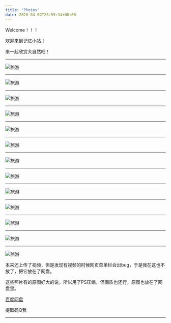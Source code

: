```yaml
---
title: "Photos"
date: 2020-04-02T23:55:34+08:00
---
```

Welcome！！！

欢迎来到记忆小站！

来一起欣赏大自然吧！

---

![旅游](/images/旅游/1.jpg)

---

![旅游](/images/旅游/2.jpg)

---

![旅游](/images/旅游/4.jpg)

---

![旅游](/images/旅游/3.jpg)

---

![旅游](/images/旅游/6.jpg)

---

![旅游](/images/旅游/10.jpg)

---

![旅游](/images/旅游/14.jpg)

---

![旅游](/images/旅游/7.jpg)

---

![旅游](/images/旅游/11.jpg)

---

![旅游](/images/旅游/12.jpg)

---

![旅游](/images/旅游/16.jpg)

---

![旅游](/images/旅游/15.jpg)

---

![旅游](/images/旅游/13.jpg)

本来还上传了视频，但是发现有视频的时候网页菜单栏会出bug，于是我在这也不放了，把它放在了网盘。

这些照片有的原图好大的说，所以用了PS压缩，但画质也还行，原图也放在了网盘里。

[百度网盘](https://pan.baidu.com/s/1MKN1GfCWOnL9SnW_etGa2Q )

提取码Q我

------

